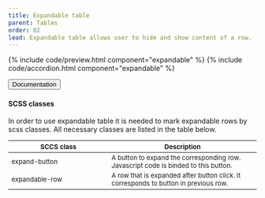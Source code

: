 ```yaml
---
title: Expandable table
parent: Tables
order: 02
lead: Expandable table allows user to hide and show content of a row. 
---
```


{% include code/preview.html component="expandable" %}
{% include code/accordion.html component="expandable" %}


<div class="accordion-bordered accordion-docs">
    <button class="button-unstyled accordion-button" aria-expanded="true" aria-controls="expandable-docs">Documentation</button>
    <div id="expandable-docs" aria-hidden="false" class="accordion-content">
        <h4>SCSS classes</h4>
        <p>In order to use expandable table it is needed to mark expandable rows by scss classes. All necessary classes are listed in the table below.</p>        
        <div class="table-container">
            <table class="dk-table borderless compact" style="font-size: small">
                <thead>
                    <tr>
                        <th width="190px">SCCS class</th>
                        <th>Description</th>
                    </tr>
                </thead>
                <tbody>
                    <tr>
                        <td>expand-button</td>
                        <td>A button to expand the corresponding row. Javascript code is binded to this button.</td>
                    </tr>
                    <tr>
                        <td>expandable-row</td>
                        <td>A row that is expanded after button click. It corresponds to button in previous row. </td>
                    </tr>
                </tbody>
            </table>
        </div>
    </div>
</div>